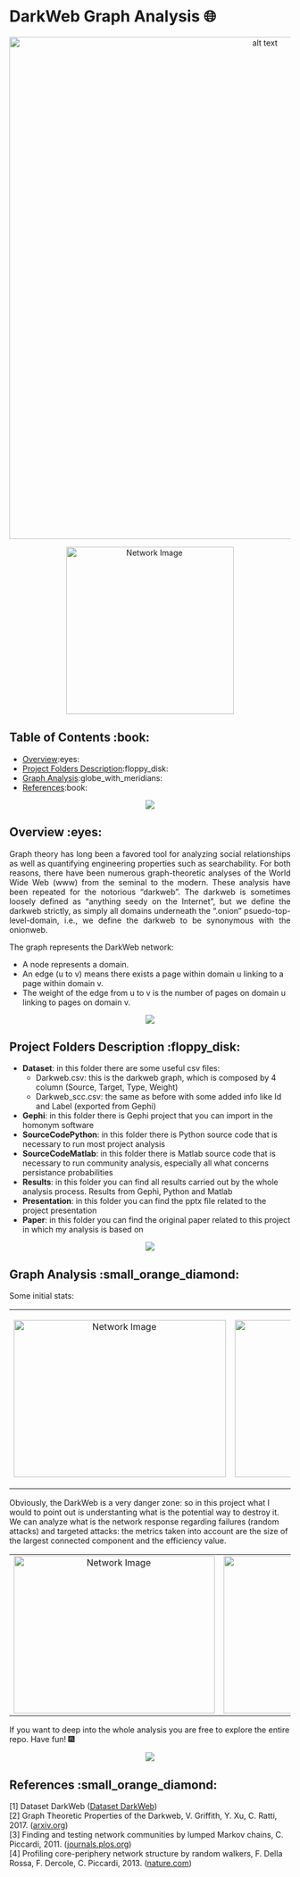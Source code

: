# DarkWeb Graph Analysis 🌐

<p align="center">
<img src="https://user-images.githubusercontent.com/91635053/227035392-c9c0e49f-3544-4a2c-9444-74af012dc728.png" alt="alt text" width="900"/>
  
<p align="center"> 
  <img src="https://user-images.githubusercontent.com/91635053/226994382-dc066ac4-dcb8-4a14-b032-593e204d79b8.png" alt="Network Image" height="300px" width="300px">
</p>


<!-- TABLE OF CONTENTS -->
<h2 id="table-of-contents">Table of Contents :book: </h2>

  <ul>
    <li><a href="#overview">Overview</a>:eyes:</li>
    <li><a href="#project-folders-description">Project Folders Description</a>:floppy_disk:</li>
    <li><a href="#graph-analysis">Graph Analysis</a>:globe_with_meridians:</li>
    <li><a href="#references">References</a>:book:</li>
  </ul>

<div align="center">
  <img src="https://raw.githubusercontent.com/andreasbm/readme/master/assets/lines/rainbow.png"/>
</div>
<!-- OVERVIEW -->
<h2 id="overview">Overview :eyes: </h2>

<p align="justify"> 
  Graph theory has long been a favored tool for analyzing social relationships as well as quantifying
  engineering properties such as searchability. For both reasons, there have been numerous graph-theoretic
  analyses of the World Wide Web (www) from the seminal to the modern. These analysis have been repeated for the notorious “darkweb”. The darkweb is sometimes loosely    defined as “anything seedy on the Internet”, but we define the darkweb strictly, as simply all domains underneath the “.onion” psuedo-top-level-domain, i.e., we define the darkweb to be synonymous with the onionweb.
</p>
The graph represents the DarkWeb network: <br>
<ul>
<li>A node represents a domain. </li>
<li>An edge (u to v) means there exists a page within domain u linking to a page within domain v.</li>
<li>The weight of the edge from u to v is the number of pages on domain u linking to pages on domain v.</li>
</ul>

<div align="center">
  <img src="https://raw.githubusercontent.com/andreasbm/readme/master/assets/lines/rainbow.png"/>
</div>

<!-- PROJECT FILES DESCRIPTION -->
<h2 id="project-folders-description">Project Folders Description :floppy_disk: </h2>

<ul>
  <li><b>Dataset</b>: in this folder there are some useful csv files:
  <ul>
  <li>Darkweb.csv: this is the darkweb graph, which is composed by 4 column (Source, Target, Type, Weight)
  <li>Darkweb_scc.csv: the same as before with some added info like Id and Label (exported from Gephi)
  </ul>
  </li>
  <li><b>Gephi</b>: in this folder there is Gephi project that you can import in the homonym software
  <li><b>SourceCodePython</b>: in this folder there is Python source code that is necessary to run most project analysis
  <li><b>SourceCodeMatlab</b>: in this folder there is Matlab source code that is necessary to run community analysis, especially all what concerns persistance probabilities
  <li><b>Results</b>: in this folder you can find all results carried out by the whole analysis process. Results from Gephi, Python and Matlab
  <li><b>Presentation</b>: in this folder you can find the pptx file related to the project presentation
  <li><b>Paper</b>: in this folder you can find the original paper related to this project in which my analysis is based on
</ul>

<div align="center">
  <img src="https://raw.githubusercontent.com/andreasbm/readme/master/assets/lines/rainbow.png"/>
</div>

<!-- Analysis -->
<h2 id="graph-analysis">Graph Analysis  :small_orange_diamond: </h2>
Some initial stats:
<br>
<div align="center">

| | |
|:-------------------------:|:-------------------------:|
|<p><img src="https://user-images.githubusercontent.com/91635053/227004581-964b0927-2d24-4e10-8177-5a903ddbc93a.png" alt="Network Image" height="282px" width="380"> |  <p><img src="https://user-images.githubusercontent.com/91635053/227004630-21b7807e-d9c8-42e4-b753-46a4595b6a04.png" alt="Network Image" height="282px" width="380"> |

</div>

Obviously, the DarkWeb is a very danger zone: so in this project what I would to point out is understanting what is the potential way to destroy it.
We can analyze what is the network response regarding failures (random attacks) and targeted attacks: the metrics taken into account are the size of the largest connected component and the efficiency value.

<div align="center">


| | |
|:-------------------------:|:-------------------------:|
|<img src="https://user-images.githubusercontent.com/91635053/227018847-52592976-d9d1-489a-bd43-2bece0e41cbf.png" alt="Network Image" height="282px" width="360"> |  <img src="https://user-images.githubusercontent.com/91635053/227018984-435aadaf-85b8-416c-9546-10d2e490e87d.png" alt="Network Image" height="282px" width="360"> |

</div>

If you want to deep into the whole analysis you are free to explore the entire repo. Have fun! :fireworks:

<div align="center">
  <img src="https://raw.githubusercontent.com/andreasbm/readme/master/assets/lines/rainbow.png"/>
</div>

<!-- Analysis -->
<h2 id="references">References :small_orange_diamond: </h2>

[1] Dataset DarkWeb (<a href="https://icon.colorado.edu/#!/networks">Dataset DarkWeb</a>)
<br>
[2] Graph Theoretic Properties of the Darkweb, V. Griffith, Y. Xu, C. Ratti, 2017. (<a href="https://arxiv.org/pdf/1704.07525.pdf">arxiv.org</a>)
<br>
[3] Finding and testing network communities by lumped Markov chains, C. Piccardi, 2011. (<a href="https://journals.plos.org/plosone/article/authors?id=10.1371/journal.pone.0027028">journals.plos.org</a>)
<br>
[4] Profiling core-periphery network structure by random walkers, F. Della Rossa, F. Dercole, C. Piccardi, 2013. (<a href="https://www.nature.com/articles/srep01467">nature.com</a>)
<br>
